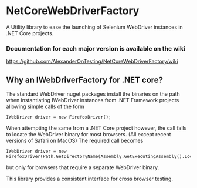 # NetCoreWebDriverFactory
A Utility library to ease the launching of Selenium WebDriver instances in .NET Core projects.

### Documentation for each major version is available on the wiki
https://github.com/AlexanderOnTesting/NetCoreWebDriverFactory/wiki


## Why an IWebDriverFactory for .NET core?
The standard WebDriver nuget packages install the binaries on the path when instantiating IWebDriver instances from .NET Framework projects allowing simple calls of the form
```
IWebDriver driver = new FirefoxDriver();
```

When attempting the same from a .NET Core project however, the call fails to locate the WebDriver binary for most browsers. (All except recent versions of Safari on MacOS)
The required call becomes
```
IWebDriver driver = new FirefoxDriver(Path.GetDirectoryName(Assembly.GetExecutingAssembly().Location);

```
but only for browsers that require a separate WebDriver binary. 

This library provides a consistent interface for cross browser testing.
